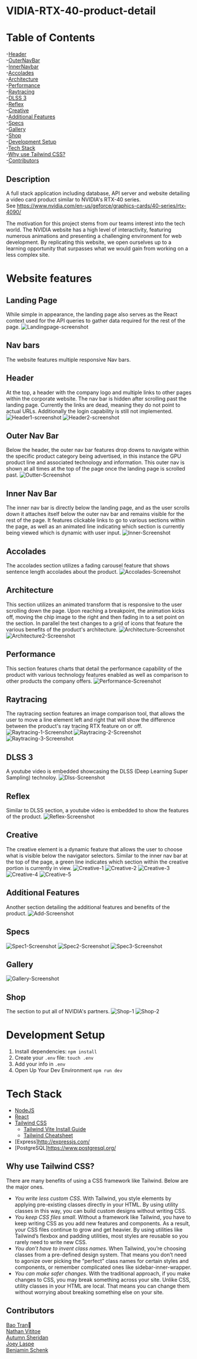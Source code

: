 # VIDIA-RTX-40-product-detail #
# Table of Contents #
-[Header](#header)<br/>
-[OuterNavBar](#outer-nav-bar)<br/>
-[InnerNavbar](#inner-nav-bar)<br/>
-[Accolades](#accolades)<br/>
-[Architecture](#architecture)<br/>
-[Performance](#performance)<br/>
-[Raytracing](#raytracing)<br/>
-[DLSS 3](#dlss-3)<br/>
-[Reflex](#reflex)<br/>
-[Creative](#creative)<br/>
-[Additional Features](#additional-features)<br/>
-[Specs](#specs)<br/>
-[Gallery](#gallery)<br/>
-[Shop](#shop)<br/>
-[Development Setup](#development-setup)<br/>
-[Tech Stack](#tech-stack)<br/>
-[Why use Tailwind CSS?](#why-use-tailwind-css?)<br/>
-[Contributors](#contributors)<br/>

## Description ##

A full stack application including database, API server and website detailing a video card product similar to NVIDIA's RTX-40 series.<br/>
See https://www.nvidia.com/en-us/geforce/graphics-cards/40-series/rtx-4090/<br/>

The motivation for this project stems from our teams interest into the tech world. The NVIDIA website has a high level of interactivity, featuring numerous animations and presenting a challenging environment for web development. By replicating this website, we open ourselves up to a learning opportunity that surpasses what we would gain from working on a less complex site.

# Website features #

## Landing Page ##
While simple in appearance, the landing page also serves as the React context used for the API queries to gather data required for the rest of the page. 
![Landingpage-screenshot](https://github.com/Autumn-S/VIDIA-RTX-40-product-detail/assets/130795003/e08a6f74-f399-46e6-9f22-050ccde2dd20.jpg)

## Nav bars ##
The website features multiple responsive Nav bars.
## Header ##
 At the top, a header with the company logo and multiple links to other pages within the corporate website. The nav bar is hidden after scrolling past the landing page. Currently the links are dead, meaning they do not point to actual URLs. Additionally the login capability is still not implemented.
![Header1-screenshot](https://github.com/Autumn-S/VIDIA-RTX-40-product-detail/assets/130795003/96718456-4aa9-40f8-ac1f-f8cc2a0627c6.jpg)
![Header2-screenshot](https://github.com/Autumn-S/VIDIA-RTX-40-product-detail/assets/130795003/0d950d99-ff16-465c-b7fb-dd52159d6991.jpg)

## Outer Nav Bar ##
Below the header, the outer nav bar features drop downs to navigate within the specific product category being advertised, in this instance the GPU product line and associated technology and information. This outer nav is shown at all times at the top of the page once the landing page is scrolled past.
![Outter-Screenshot](https://github.com/Autumn-S/VIDIA-RTX-40-product-detail/assets/130795003/897469e5-c828-429a-b289-6cdfcb26450f.jpg)

## Inner Nav Bar ##
The inner nav bar is directly below the landing page, and as the user scrolls down it attaches itself below the outer nav bar and remains visible for the rest of the page. It features clickable links to go to various sections within the page, as well as an animated line indicating which section is currently being viewed which is dynamic with user input.
![Inner-Screenshot](https://github.com/Autumn-S/VIDIA-RTX-40-product-detail/assets/130795003/aecebd26-b181-4714-a12b-001beeabf469.jpg)

## Accolades ##
The accolades section utilizes a fading carousel feature that shows sentence length accolades about the product. 
![Accolades-Screenshot](https://github.com/Autumn-S/VIDIA-RTX-40-product-detail/assets/130795003/93644dfc-ab7c-4d3f-8f71-9a292b7ba766.jpg)

## Architecture ##
This section utilizes an animated transform that is responsive to the user scrolling down the page. Upon reaching a breakpoint, the animation kicks off, moving the chip image to the right and then fading in to a set point on the section. In parallel the text changes to a grid of icons that feature the various benefits of the product's architecture. 
![Architecture-Screenshot](https://github.com/Autumn-S/VIDIA-RTX-40-product-detail/assets/130795003/4bd6b2c4-dc14-4584-95de-f04aaf6bbbd8.jpg)
![Architecture2-Screenshot](https://github.com/Autumn-S/VIDIA-RTX-40-product-detail/assets/130795003/865e1bda-acb9-4f58-9787-56a89ea8d93e.jpg)


## Performance ##
This section features charts that detail the performance capability of the product with various technology features enabled as well as comparison to other products the company offers.
![Performance-Screenshot](https://github.com/Autumn-S/VIDIA-RTX-40-product-detail/assets/130795003/4e2b297c-12e1-49a3-b9fc-dffa2fb7f5ee.jpg)

## Raytracing ##
The raytracing section features an image comparison tool, that allows the user to move a line element left and right that will show the difference between the product's ray tracing RTX feature on or off. 
![Raytracing-1-Screenshot](https://github.com/Autumn-S/VIDIA-RTX-40-product-detail/assets/130795003/18dca539-a3df-4b2b-b0af-82f3535d02aa.jpg)
![Raytracing-2-Screenshot](https://github.com/Autumn-S/VIDIA-RTX-40-product-detail/assets/130795003/821e5276-aabb-484b-95c8-c879d9e329d2.jpg)
![Raytracing-3-Screenshot](https://github.com/Autumn-S/VIDIA-RTX-40-product-detail/assets/130795003/32f7f2c8-852e-475d-87b5-4cb02cc1f4e2.jpg)

## DLSS 3 ##
A youtube video is embedded showcasing the DLSS (Deep Learning Super Sampling) technoloy.
![Dlss-Screenshot](https://github.com/Autumn-S/VIDIA-RTX-40-product-detail/assets/130795003/41780747-fb94-400f-b71e-0ef542aad1d2.jpg)

## Reflex ##
Similar to DLSS section, a youtube video is embedded to show the features of the product.
![Reflex-Screenshot](https://github.com/Autumn-S/VIDIA-RTX-40-product-detail/assets/130795003/7ac0fc63-53e8-4540-9d28-3ed4f285eaa8.jpg)

## Creative ##
The creative element is a dynamic feature that allows the user to choose what is visible below the navigator selectors. Similar to the inner nav bar at the top of the page, a green line indicates which section within the creative portion is currently in view. 
![Creative-1](https://github.com/Autumn-S/VIDIA-RTX-40-product-detail/assets/130795003/e30d92d6-4024-4165-bd52-4d369b82254d.jpg)
![Creative-2](https://github.com/Autumn-S/VIDIA-RTX-40-product-detail/assets/130795003/9815ac24-baa1-4b99-ae5b-0fefe05aad5e.jpg)
![Creative-3](https://github.com/Autumn-S/VIDIA-RTX-40-product-detail/assets/130795003/fd18ea5c-2395-4dc1-b76c-cf43321062c3.jpg)
![Creative-4](https://github.com/Autumn-S/VIDIA-RTX-40-product-detail/assets/130795003/fa06272e-dd93-478d-bc73-8d6df877ae97.jpg)
![Creative-5](https://github.com/Autumn-S/VIDIA-RTX-40-product-detail/assets/130795003/f026183c-5d77-48a6-a49a-15af683af51b.jpg)

## Additional Features ##
Another section detailing the additional features and benefits of the product. 
![Add-Screenshot](https://github.com/Autumn-S/VIDIA-RTX-40-product-detail/assets/130795003/e34fd2cd-cf52-4ff3-8eb3-44283a9c0852.jpg)

## Specs ##
![Spec1-Screenshot](https://github.com/Autumn-S/VIDIA-RTX-40-product-detail/assets/130795003/45449b5e-105c-4b7e-837f-a0c35608c796.jpg)
![Spec2-Screenshot](https://github.com/Autumn-S/VIDIA-RTX-40-product-detail/assets/130795003/0dad4696-ed3b-4b8b-81fe-1a85b570703d.jpg)
![Spec3-Screenshot](https://github.com/Autumn-S/VIDIA-RTX-40-product-detail/assets/130795003/f3ce660f-6031-413e-bcfa-56c9fd0c1fa0.jpg)

## Gallery ##
![Gallery-Screenshot](https://github.com/Autumn-S/VIDIA-RTX-40-product-detail/assets/130795003/a98a6cf3-e66f-4afc-a093-3aeaca52c18f.jpg)

## Shop ##
The section to put all of NVIDIA's partners.
![Shop-1](https://github.com/Autumn-S/VIDIA-RTX-40-product-detail/assets/130795003/8ab4d1a9-25f3-4f9d-8129-b7cacd6abaff.jpg)
![Shop-2](https://github.com/Autumn-S/VIDIA-RTX-40-product-detail/assets/130795003/c77a9bf2-b7b7-4a89-b35f-76f8e3bfbdf3.jpg)


# Development Setup #

1. Install dependencies: `npm install`
2. Create your `.env` file: `touch .env`
3. Add your info in `.env`
4. Open Up Your Dev Environment `npm run dev`

# Tech Stack #
* [NodeJS](https://nodejs.org/en "Node")
* [React](https://react.dev/ "React")
* [Tailwind CSS](https://tailwindcss.com/)
    * [Tailwind Vite Install Guide](https://tailwindcss.com/docs/guides/vite)
    * [Tailwind Cheatsheet](https://tailwindcomponents.com/cheatsheet/)
* [Express]<http://expressjs.com/>
* [PostgreSQL]<https://www.postgresql.org/>

## Why use Tailwind CSS? ##
There are many benefits of using a CSS framework like Tailwind. Below are the major ones.
* _You write less custom CSS_. With Tailwind, you style elements by applying pre-existing classes directly in your HTML. By using utility classes in this way, you can build custom designs without writing CSS.
* _You keep CSS files small_. Without a framework like Tailwind, you have to keep writing CSS as you add new features and components. As a result, your CSS files continue to grow and get heavier. By using utilities like Tailwind’s flexbox and padding utilities, most styles are reusable so you rarely need to write new CSS.
* _You don’t have to invent class names_. When Tailwind, you’re choosing classes from a pre-defined design system. That means you don’t need to agonize over picking the “perfect” class names for certain styles and components, or remember complicated ones like sidebar-inner-wrapper.
* _You can make safer changes_. With the traditional approach, if you make changes to CSS, you may break something across your site. Unlike CSS, utility classes in your HTML are local. That means you can change them without worrying about breaking something else on your site.

## Contributors ##

[Bao Tran](https://www.linkedin.com/in/baottran21/):space_invader:<br/>
[Nathan Vititoe](https://www.linkedin.com/in/nathanvititoe/)<br/>
[Autumn Sheridan](https://www.linkedin.com/in/autumn-r-sheridan/)<br/>
[Joey Laspe](https://www.linkedin.com/in/joe-laspe/)<br/>
[Benjamin Schenk](https://www.linkedin.com/in/benjamin-k-schenk/)
